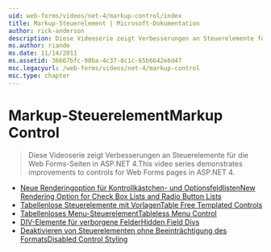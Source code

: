 ```yaml
---
uid: web-forms/videos/net-4/markup-control/index
title: Markup-Steuerelement | Microsoft-Dokumentation
author: rick-anderson
description: Diese Videoserie zeigt Verbesserungen an Steuerelemente für die Web Forms-Seiten in ASP.NET 4.
ms.author: riande
ms.date: 11/14/2011
ms.assetid: 36667bfc-90ba-4c37-8c1c-65b6642e6d47
msc.legacyurl: /web-forms/videos/net-4/markup-control
msc.type: chapter
---
```

<a name="markup-control"></a><span data-ttu-id="8ffab-103">Markup-Steuerelement</span><span class="sxs-lookup"><span data-stu-id="8ffab-103">Markup Control</span></span>
====================
> <span data-ttu-id="8ffab-104">Diese Videoserie zeigt Verbesserungen an Steuerelemente für die Web Forms-Seiten in ASP.NET 4.</span><span class="sxs-lookup"><span data-stu-id="8ffab-104">This video series demonstrates improvements to controls for Web Forms pages in ASP.NET 4.</span></span>


- [<span data-ttu-id="8ffab-105">Neue Renderingoption für Kontrollkästchen- und Optionsfeldlisten</span><span class="sxs-lookup"><span data-stu-id="8ffab-105">New Rendering Option for Check Box Lists and Radio Button Lists</span></span>](aspnet-4-quick-hit-new-rendering-option-for-check-box-lists-and-radio-button-lists.md)
- [<span data-ttu-id="8ffab-106">Tabellenlose Steuerelemente mit Vorlagen</span><span class="sxs-lookup"><span data-stu-id="8ffab-106">Table Free Templated Controls</span></span>](aspnet-4-quick-hit-table-free-templated-controls.md)
- [<span data-ttu-id="8ffab-107">Tabellenloses Menu-Steuerelement</span><span class="sxs-lookup"><span data-stu-id="8ffab-107">Tableless Menu Control</span></span>](aspnet-4-quick-hit-tableless-menu-control.md)
- [<span data-ttu-id="8ffab-108">DIV-Elemente für verborgene Felder</span><span class="sxs-lookup"><span data-stu-id="8ffab-108">Hidden Field Divs</span></span>](aspnet-4-quick-hit-hidden-field-divs.md)
- [<span data-ttu-id="8ffab-109">Deaktivieren von Steuerelementen ohne Beeinträchtigung des Formats</span><span class="sxs-lookup"><span data-stu-id="8ffab-109">Disabled Control Styling</span></span>](aspnet-4-quick-hit-disabled-control-styling.md)
